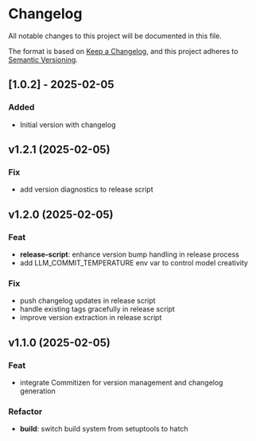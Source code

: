 # Changelog

All notable changes to this project will be documented in this file.

The format is based on [Keep a Changelog](https://keepachangelog.com/en/1.0.0/),
and this project adheres to [Semantic Versioning](https://semver.org/spec/v2.0.0.html).

## [1.0.2] - 2025-02-05

### Added

- Initial version with changelog

## v1.2.1 (2025-02-05)

### Fix

- add version diagnostics to release script

## v1.2.0 (2025-02-05)

### Feat

- **release-script**: enhance version bump handling in release process
- add LLM_COMMIT_TEMPERATURE env var to control model creativity

### Fix

- push changelog updates in release script
- handle existing tags gracefully in release script
- improve version extraction in release script

## v1.1.0 (2025-02-05)

### Feat

- integrate Commitizen for version management and changelog generation

### Refactor

- **build**: switch build system from setuptools to hatch
